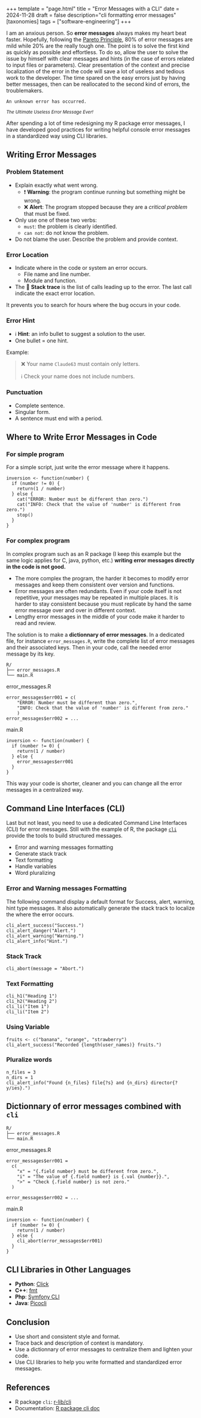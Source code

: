 +++
template = "page.html"
title = "Error Messages with a CLI"
date =  2024-11-28
draft = false
description="cli formatting error messages"
[taxonomies]
tags = ["software-engineering"]
+++

I am an anxious person. So **error messages** always makes my heart beat faster. Hopefully, following the [Pareto Principle](https://en.wikipedia.org/wiki/Pareto_principle), 80% of error messages are mild while 20% are the really tough one. The point is to solve the first kind as quickly as possible and effortless. To do so, allow the user to solve the issue by himself with clear messages and hints (in the case of errors related to input files or parameters). Clear presentation of the context and precise localization of the error in the code will save a lot of useless and tedious work to the developer. The time spared on the easy errors just by having better messages, then can be reallocated to the second kind of errors, the troublemakers.
<!-- more -->

```
An unknown error has occurred.
```
<small>

*The Ultimate Useless Error Message Ever!*

</small>

After spending a lot of time redesigning my R package error messages, I have developed good practices for writing helpful console error messages in a standardized way using CLI libraries.


## Writing Error Messages

### Problem Statement

* Explain exactly what went wrong.
  * :exclamation: **Warning**: the program continue running but something might be wrong.
  * :x: **Alert**: The program stopped because they are a *critical problem* that must be fixed.
* Only use one of these two verbs:
  * `must`: the problem is clearly identified.
  * `can not`: do not know the problem.
* Do not blame the user. Describe the problem and provide context.

### Error Location

* Indicate where in the code or system an error occurs. 
  * File name and line number.
  * Module and function.
* The :dolls: **Stack trace** is the list of calls leading up to the error. The last call indicate the exact error location.

It prevents you to search for hours where the bug occurs in your code.

### Error Hint

* :information_source: **Hint**: an info bullet to suggest a solution to the user.
* One bullet = one hint.


Example:

> :x: Your name `Claude63` must contain only letters.
>
> :information_source: Check your name does not include numbers.
>

### Punctuation

* Complete sentence.
* Singular form.
* A sentence must end with a period.


## Where to Write Error Messages in Code

### For simple program

For a simple script, just write the error message where it happens.

```
inversion <- function(number) {
  if (number != 0) {
    return(1 / number)
  } else {
    cat("ERROR: Number must be different than zero.")
    cat("INFO: Check that the value of 'number' is different from zero.")
    stop()
  }  
}
```

### For complex program

In complex program such as an R package (I keep this example but the same logic applies for C, java, python, etc.) **writing error messages directly in the code is not good.** 

* The more complex the program, the harder it becomes to modify error messages and keep them consistent over version and functions.
* Error messages are often redundants. Even if your code itself is not repetitive, your messages may be repeated in multiple places. It is harder to stay consistent because you must replicate by hand the same error message over and over in different context.
* Lengthy error messages in the middle of your code make it harder to read and review.

The solution is to make a **dictionnary of error messages**. In a dedicated file, for instance `error_messages.R`, write the complete list of error messages and their associated keys. Then in your code, call the needed error message by its key.

```
R/
├── error_messages.R
└── main.R
```
error_messages.R
```
error_messages$err001 = c(
    "ERROR: Number must be different than zero.",
    "INFO: Check that the value of 'number' is different from zero."    
    )
error_messages$err002 = ...
```
main.R
```
inversion <- function(number) {
  if (number != 0) {
    return(1 / number)
  } else {
    error_messages$err001
  }  
}
```

This way your code is shorter, cleaner and you can change all the error messages in a centralized way.

## Command Line Interfaces (CLI)

Last but not least, you need to use a dedicated Command Line Interfaces (CLI) for error messages. Still with the example of R, the package [`cli`](https://github.com/r-lib/cli) provide the tools to build structured messages.

* Error and warning messages formatting
* Generate stack track
* Text formatting
* Handle variables
* Word pluralizing

### Error and Warning messages Formatting

The following command display a default format for Success, alert, warning, hint type messages. It also automatically generate the stack track to localize the where the error occurs.
```
cli_alert_success("Success.")
cli_alert_danger("Alert.")
cli_alert_warning("Warning.")
cli_alert_info("Hint.")
```

### Stack Track

```
cli_abort(message = "Abort.")
```


### Text Formatting

```
cli_h1("Heading 1")
cli_h2("Heading 2")
cli_li("Item 1")
cli_li("Item 2")
```

### Using Variable

```
fruits <- c("banana", "orange", "strawberry")
cli_alert_success("Recorded {length(user_names)} fruits.")
```

### Pluralize words

```
n_files = 3
n_dirs = 1
cli_alert_info("Found {n_files} file{?s} and {n_dirs} director{?y/ies}.")
```

## Dictionnary of error messages combined with `cli`

```
R/
├── error_messages.R
└── main.R
```
error_messages.R
```
error_messages$err001 =
  c(
    "x" = "{.field number} must be different from zero.",
    "i" = "The value of {.field number} is {.val {number}}.",
    ">" = "Check {.field number} is not zero."
  )

error_messages$err002 = ...
```
main.R
```
inversion <- function(number) {
  if (number != 0) {
    return(1 / number)
  } else {
    cli_abort(error_messages$err001)
  }  
}
```

## CLI Libraries in Other Languages

* **Python**: [Click](https://click.palletsprojects.com/en/stable/why/)
* **C++**: [fmt](https://github.com/fmtlib/fmt)
* **Php**: [Symfony CLI](https://symfony.com/doc/current/components/console.html)
* **Java**: [Picocli](https://picocli.info/)

## Conclusion

* Use short and consistent style and format.
* Trace back and description of context is mandatory.
* Use a dictionnary of error messages to centralize them and lighten your code.
* Use CLI libraries to help you write formatted and standardized error messages.


## References

* R package `cli`: [r-lib/cli](https://github.com/r-lib/cli)
* Documentation: [R package cli doc](https://cli.r-lib.org/reference/index.html)


